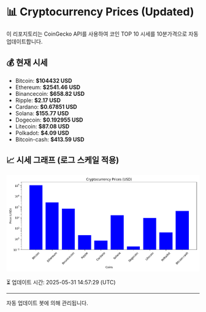
# 📊 Cryptocurrency Prices (Updated)

이 리포지토리는 CoinGecko API를 사용하여 코인 TOP 10 시세를 10분가격으로 자동 업데이트합니다.

## 💰 현재 시세
- Bitcoin: **$104432 USD**
- Ethereum: **$2541.46 USD**
- Binancecoin: **$658.82 USD**
- Ripple: **$2.17 USD**
- Cardano: **$0.67851 USD**
- Solana: **$155.77 USD**
- Dogecoin: **$0.192955 USD**
- Litecoin: **$87.08 USD**
- Polkadot: **$4.09 USD**
- Bitcoin-cash: **$413.59 USD**

## 📈 시세 그래프 (로그 스케일 적용)
![Crypto Prices](crypto_prices.png)

⏳ 업데이트 시간: 2025-05-31 14:57:29 (UTC)

---
자동 업데이트 봇에 의해 관리됩니다.
